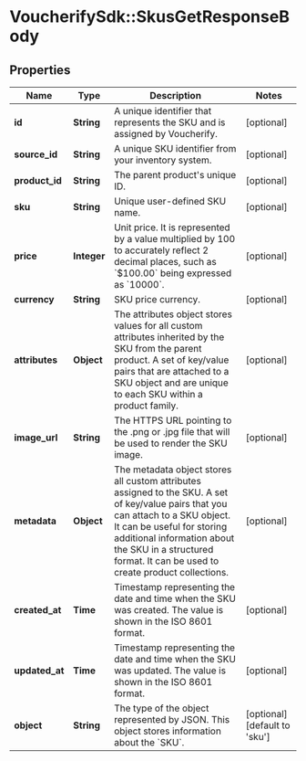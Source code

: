 # VoucherifySdk::SkusGetResponseBody

## Properties

| Name | Type | Description | Notes |
| ---- | ---- | ----------- | ----- |
| **id** | **String** | A unique identifier that represents the SKU and is assigned by Voucherify. | [optional] |
| **source_id** | **String** | A unique SKU identifier from your inventory system. | [optional] |
| **product_id** | **String** | The parent product&#39;s unique ID. | [optional] |
| **sku** | **String** | Unique user-defined SKU name. | [optional] |
| **price** | **Integer** | Unit price. It is represented by a value multiplied by 100 to accurately reflect 2 decimal places, such as &#x60;$100.00&#x60; being expressed as &#x60;10000&#x60;. | [optional] |
| **currency** | **String** | SKU price currency. | [optional] |
| **attributes** | **Object** | The attributes object stores values for all custom attributes inherited by the SKU from the parent product. A set of key/value pairs that are attached to a SKU object and are unique to each SKU within a product family. | [optional] |
| **image_url** | **String** | The HTTPS URL pointing to the .png or .jpg file that will be used to render the SKU image. | [optional] |
| **metadata** | **Object** | The metadata object stores all custom attributes assigned to the SKU. A set of key/value pairs that you can attach to a SKU object. It can be useful for storing additional information about the SKU in a structured format. It can be used to create product collections. | [optional] |
| **created_at** | **Time** | Timestamp representing the date and time when the SKU was created. The value is shown in the ISO 8601 format. | [optional] |
| **updated_at** | **Time** | Timestamp representing the date and time when the SKU was updated. The value is shown in the ISO 8601 format. | [optional] |
| **object** | **String** | The type of the object represented by JSON. This object stores information about the &#x60;SKU&#x60;. | [optional][default to &#39;sku&#39;] |


